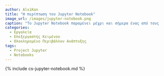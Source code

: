 ```yaml
---
author: AlxiKan
title: "Η περίπτωση του Jupyter Notebook"
image_url: /images/jupyter-notebook.png
caption: "Το Jupyter Notebook παραμένει μέχρι και σήμερα ένας από τους πιο διαδεδομένους τρόπους συγγραφής python με σκοπό την ανάλυση δεδομένων αλλά και την τεχνιτή νοημοσύνη."
categories:
  - Εργαλεία
  - Επεξεργαστής Κειμένου
  - Ολοκληρομένο Περιβάλλον Ανάπτυξης
tags:
  - Project Jupyter
  - Notebooks
---
```


{% include cs-jupyter-notebook.md %}

